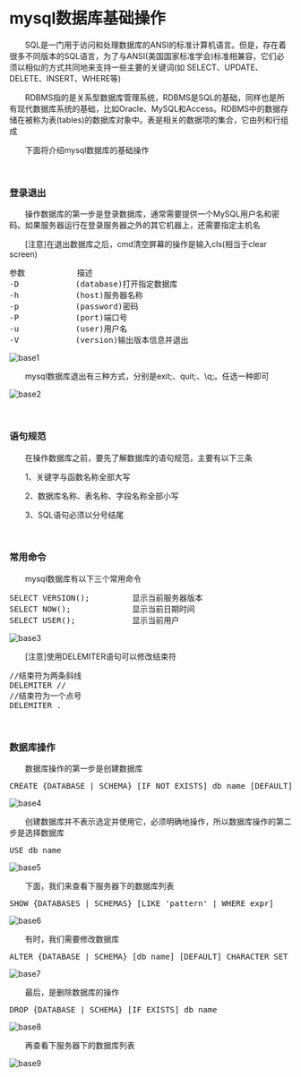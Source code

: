 # mysql数据库基础操作

　　SQL是一门用于访问和处理数据库的ANSI的标准计算机语言。但是，存在着很多不同版本的SQL语言，为了与ANSI(美国国家标准学会)标准相兼容，它们必须以相似的方式共同地来支持一些主要的关键词(如 SELECT、UPDATE、DELETE、INSERT、WHERE等)

　　RDBMS指的是关系型数据库管理系统，RDBMS是SQL的基础，同样也是所有现代数据库系统的基础，比如Oracle、MySQL和Access。RDBMS中的数据存储在被称为表(tables)的数据库对象中。表是相关的数据项的集合，它由列和行组成

　　下面将介绍mysql数据库的基础操作

&nbsp;

### 登录退出

　　操作数据库的第一步是登录数据库，通常需要提供一个MySQL用户名和密码。如果服务器运行在登录服务器之外的其它机器上，还需要指定主机名

　　[注意]在退出数据库之后，cmd清空屏幕的操作是输入cls(相当于clear screen)

<div class="cnblogs_code">
<pre>参数           描述
-D            (database)打开指定数据库
-h            (host)服务器名称
-p            (password)密码
-P            (port)端口号
-u            (user)用户名
-V            (version)输出版本信息并退出</pre>
</div>

![base1](https://pic.xiaohuochai.site/blog/mysql_base1.jpg)

　　mysql数据库退出有三种方式，分别是exit;、quit;、\q;。任选一种即可

![base2](https://pic.xiaohuochai.site/blog/mysql_base2.jpg)

<div>&nbsp;</div>

### 语句规范

　　在操作数据库之前，要先了解数据库的语句规范，主要有以下三条

　　1、关键字与函数名称全部大写

　　2、数据库名称、表名称、字段名称全部小写

　　3、SQL语句必须以分号结尾

&nbsp;

### 常用命令

　　mysql数据库有以下三个常用命令

<div class="cnblogs_code">
<pre>SELECT VERSION();         显示当前服务器版本
SELECT NOW();             显示当前日期时间
SELECT USER();            显示当前用户</pre>
</div>

![base3](https://pic.xiaohuochai.site/blog/mysql_base3.jpg)

　　[注意]使用DELEMITER语句可以修改结束符

<div class="cnblogs_code">
<pre>//结束符为两条斜线
DELEMITER //
//结束符为一个点号
DELEMITER .</pre>
</div>

&nbsp;

### 数据库操作

　　数据库操作的第一步是创建数据库

<div class="cnblogs_code">
<pre>CREATE {DATABASE | SCHEMA} [IF NOT EXISTS] db_name [DEFAULT] CHARACTER SET [=] charset_name</pre>
</div>

![base4](https://pic.xiaohuochai.site/blog/mysql_base4.jpg)

　　创建数据库并不表示选定并使用它，必须明确地操作，所以数据库操作的第二步是选择数据库

<div class="cnblogs_code">
<pre>USE db_name</pre>
</div>

![base5](https://pic.xiaohuochai.site/blog/mysql_base5.jpg)

　　下面，我们来查看下服务器下的数据库列表

<div class="cnblogs_code">
<pre>SHOW {DATABASES | SCHEMAS} [LIKE 'pattern' | WHERE expr] </pre>
</div>

![base6](https://pic.xiaohuochai.site/blog/mysql_base6.jpg)

　　有时，我们需要修改数据库

<div class="cnblogs_code">
<pre>ALTER {DATABASE | SCHEMA} [db_name] [DEFAULT] CHARACTER SET [=] charset_name</pre>
</div>

![base7](https://pic.xiaohuochai.site/blog/mysql_base7.jpg)

　　最后，是删除数据库的操作

<div class="cnblogs_code">
<pre>DROP {DATABASE | SCHEMA} [IF EXISTS] db_name</pre>
</div>

![base8](https://pic.xiaohuochai.site/blog/mysql_base8.jpg)

　　再查看下服务器下的数据库列表

![base9](https://pic.xiaohuochai.site/blog/mysql_base9.jpg)
